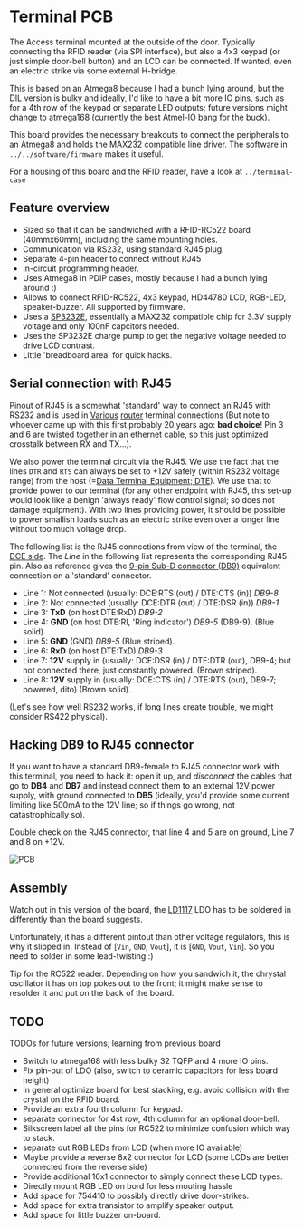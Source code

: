 Terminal PCB
============

The Access terminal mounted at the outside of the door. Typically connecting the
RFID reader (via SPI interface), but also a 4x3 keypad (or just simple door-bell
button) and an LCD can be connected. If wanted, even an electric strike via
some external H-bridge.

This is based on an Atmega8 because I had a bunch lying around, but the DIL
version is bulky and ideally, I'd like to have a bit more IO pins, such as
for a 4th row of the keypad or separate LED outputs; future versions might
change to atmega168 (currently the best Atmel-IO bang for the buck).

This board provides the necessary breakouts to connect the peripherals to an
Atmega8 and holds the MAX232 compatible line driver.
The software in `../../software/firmware` makes it useful.

For a housing of this board and the RFID reader, have a look at
`../terminal-case`

Feature overview
----------------

   - Sized so that it can be sandwiched with a RFID-RC522 board (40mmx60mm),
     including the same mounting holes.
   - Communication via RS232, using standard RJ45 plug.
   - Separate 4-pin header to connect without RJ45
   - In-circuit programming header.
   - Uses Atmega8 in PDIP cases, mostly because I had a bunch lying around :)
   - Allows to connect RFID-RC522, 4x3 keypad, HD44780 LCD, RGB-LED,
     speaker-buzzer. All supported by firmware.
   - Uses a [SP3232E][sp3232-spec], essentially a MAX232 compatible chip
     for 3.3V supply voltage and only 100nF capcitors needed.
   - Uses the SP3232E charge pump to get the negative voltage needed to drive
     LCD contrast.
   - Little 'breadboard area' for quick hacks.

Serial connection with RJ45
---------------------------

Pinout of RJ45 is a somewhat 'standard' way to connect an RJ45 with RS232
and is used in [Various][rj45-terminal-1] [router][rj45-terminal-2]
terminal connections (But note to whoever came up with this first probably 20
years ago: **bad choice**! Pin 3 and 6 are twisted together in an ethernet
cable, so this just optimized crosstalk between RX and TX...).

We also power the terminal circuit via the RJ45. We use the fact that the
lines `DTR` and `RTS` can always be set to +12V safely (within RS232 voltage
range) from the host (=[Data Terminal Equipment; DTE][DTE]). We use that to
provide power to our terminal (for any other endpoint with RJ45, this set-up
would look like a benign 'always ready' flow control signal; so does not damage
equipment). With two lines providing power, it should be possible to power
smallish loads such as an electric strike even over a longer line without too
much voltage drop.

The following list is the RJ45 connections from view of the terminal,
the [DCE side][DCE].
The *Line* in the following list represents the corresponding RJ45 pin.
Also as reference gives the [9-pin Sub-D connector (DB9)][db9-pinout]
equivalent connection on a 'standard' connector.
   - Line 1: Not connected (usually: DCE:RTS (out) / DTE:CTS (in)) *DB9-8*
   - Line 2: Not connected (usually: DCE:DTR (out) / DTE:DSR (in)) *DB9-1*
   - Line 3: **TxD**  (on host DTE:RxD) *DB9-2*
   - Line 4: **GND** (on host DTE:RI, 'Ring indicator') *DB9-5* (DB9-9). (Blue solid).
   - Line 5: **GND** (GND) *DB9-5* (Blue striped).
   - Line 6: **RxD** (on host DTE:TxD) *DB9-3*
   - Line 7: **12V** supply in (usually: DCE:DSR (in) / DTE:DTR (out), DB9-4; but not connected there, just constantly powered. (Brown striped).
   - Line 8: **12V** supply in (usually: DCE:CTS (in) / DTE:RTS (out), DB9-7; powered, dito) (Brown solid).

(Let's see how well RS232 works, if long lines create trouble, we might consider
RS422 physical).

Hacking DB9 to RJ45 connector
------------------------------
If you want to have a standard DB9-female to RJ45 connector work with
this terminal, you need to hack it: open it up, and *disconnect* the cables
that go to **DB4** and **DB7** and instead connect them to an external 12V
power supply, with ground connected to **DB5** (ideally, you'd provide some
current limiting like 500mA to the 12V line; so if things go wrong, not
catastrophically so).

Double check on the RJ45 connector, that line 4 and 5 are on ground,
Line 7 and 8 on +12V.

![PCB][pcb]

Assembly
--------
Watch out in this version of the board, the [LD1117] LDO has to be soldered
in differently than the board suggests.

Unfortunately, it has a different pintout than other voltage regulators, this
is why it slipped in. Instead of [`Vin`, `GND`, `Vout`], it is
[`GND`, `Vout`, `Vin`]. So you need to solder in some lead-twisting :)

Tip for the RC522 reader. Depending on how you sandwich it, the chrystal oscillator it
has on top pokes out to the front; it might make sense to resolder it and put on the back
of the board.

TODO
----
TODOs for future versions; learning from previous board

   - Switch to atmega168 with less bulky 32 TQFP and 4 more IO pins.
   - Fix pin-out of LDO (also, switch to ceramic capacitors for less
     board height)
   - In general optimize board for best stacking, e.g. avoid collision with
     the crystal on the RFID board.
   - Provide an extra fourth column for keypad.
   - separate connector for 4st row, 4th column for an optional door-bell.
   - Silkscreen label all the pins for RC522 to minimize confusion which way
     to stack.
   - separate out RGB LEDs from LCD (when more IO available)
   - Maybe provide a reverse 8x2 connector for LCD (some LCDs are better
     connected from the reverse side)
   - Provide additional 16x1 connector to simply connect these LCD types.
   - Directly mount RGB LED on bord for less mouting hassle
   - Add space for 754410 to possibly directly drive door-strikes.
   - Add space for extra transistor to amplify speaker output.
   - Add space for little buzzer on-board.


[pcb]: https://github.com/hzeller/rfid-access-control/raw/master/img/terminal-pcb.png
[sp3232-spec]: http://www.exar.com/common/content/document.ashx?id=619
[rj45-terminal-1]: http://www.allpinouts.org/index.php/Cisco_Console_RJ45_to_DB9_Pin
[rj45-terminal-2]: http://kb.juniper.net/InfoCenter/index?page=content&id=KB13272
[db9-pinout]: http://www.db9-pinout.com/
[DTE]: http://en.wikipedia.org/wiki/Data_terminal_equipment
[DCE]: http://en.wikipedia.org/wiki/Data_circuit-terminating_equipment
[LD1117]: http://www.st.com/web/en/resource/technical/document/datasheet/CD00000544.pdf
